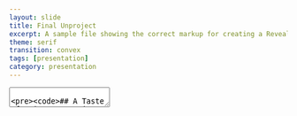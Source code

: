 ```yaml
---
layout: slide
title: Final Unproject
excerpt: A sample file showing the correct markup for creating a Reveal.js slide deck"
theme: serif
transition: convex
tags: [presentation]
category: presentation
---
```

<section data-markdown>
  <textarea data-template>

    ## A Taste of Asia: Separating the Authentic from the Adapted in UAE Restaurants
    ---
    ## Scope
    Our projects main focus is to explore how authentic asian restaurants are in the UAE in terms of food and aesthetics of the place. 
    ---
    ## Data
    1. Food menu
    2. Additional taste
    3. Additional ingredients
    4. Additional foods
    5. Special techniques
    6. Decoration
    7. Any noticeable trends in restaurants of specific region
    ---
    ## Techniques
    Digitization
    Crowdsourcing
    Orange mining - image
    Text analysis
    ---
    ## Aim
    Our mission is to be your go-to resource for Abu Dhabi's thriving restaurant scene, covering the city's greatest restaurants in every price range, neighborhood, and cuisine. Our blog is here to guide you to the best restaurants and hidden treasures in Abu Dhabi, whether you're a native foodie or a tourist searching for the real deal.
    > Rather than a numerical rating, we are goiing to include pros and cons and specialty.
    ---
    ## Values and Ethics:
    Honesty
    Authenticity
     ---
    ## Resources
    1. Cartographic representation
    2. Crowd-sourcing
    3. Web-develeoper for the website
    ## Values and Ethics:

  </textarea>
</section>